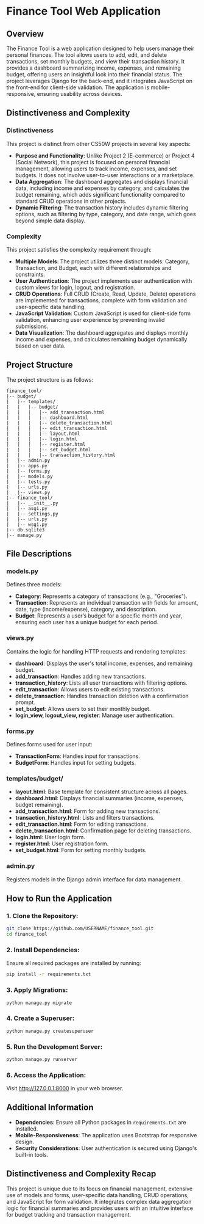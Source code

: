 # Finance Tool Web Application

## Overview
The Finance Tool is a web application designed to help users manage their personal finances. The tool allows users to add, edit, and delete transactions, set monthly budgets, and view their transaction history. It provides a dashboard summarizing income, expenses, and remaining budget, offering users an insightful look into their financial status. The project leverages Django for the back-end, and it integrates JavaScript on the front-end for client-side validation. The application is mobile-responsive, ensuring usability across devices.

## Distinctiveness and Complexity

### Distinctiveness
This project is distinct from other CS50W projects in several key aspects:

- **Purpose and Functionality**: Unlike Project 2 (E-commerce) or Project 4 (Social Network), this project is focused on personal financial management, allowing users to track income, expenses, and set budgets. It does not involve user-to-user interactions or a marketplace.
- **Data Aggregation**: The dashboard aggregates and displays financial data, including income and expenses by category, and calculates the budget remaining, which adds significant functionality compared to standard CRUD operations in other projects.
- **Dynamic Filtering**: The transaction history includes dynamic filtering options, such as filtering by type, category, and date range, which goes beyond simple data display.

### Complexity
This project satisfies the complexity requirement through:

- **Multiple Models**: The project utilizes three distinct models: Category, Transaction, and Budget, each with different relationships and constraints.
- **User Authentication**: The project implements user authentication with custom views for login, logout, and registration.
- **CRUD Operations**: Full CRUD (Create, Read, Update, Delete) operations are implemented for transactions, complete with form validation and user-specific data handling.
- **JavaScript Validation**: Custom JavaScript is used for client-side form validation, enhancing user experience by preventing invalid submissions.
- **Data Visualization**: The dashboard aggregates and displays monthly income and expenses, and calculates remaining budget dynamically based on user data.

## Project Structure
The project structure is as follows:
```
finance_tool/
|-- budget/
|   |-- templates/
|   |   |-- budget/
|   |   |   |-- add_transaction.html
|   |   |   |-- dashboard.html
|   |   |   |-- delete_transaction.html
|   |   |   |-- edit_transaction.html
|   |   |   |-- layout.html
|   |   |   |-- login.html
|   |   |   |-- register.html
|   |   |   |-- set_budget.html
|   |   |   |-- transaction_history.html
|   |-- admin.py
|   |-- apps.py
|   |-- forms.py
|   |-- models.py
|   |-- tests.py
|   |-- urls.py
|   |-- views.py
|-- finance_tool/
|   |-- __init__.py
|   |-- asgi.py
|   |-- settings.py
|   |-- urls.py
|   |-- wsgi.py
|-- db.sqlite3
|-- manage.py
```

## File Descriptions

### models.py
Defines three models:

- **Category**: Represents a category of transactions (e.g., "Groceries").
- **Transaction**: Represents an individual transaction with fields for amount, date, type (income/expense), category, and description.
- **Budget**: Represents a user’s budget for a specific month and year, ensuring each user has a unique budget for each period.

### views.py
Contains the logic for handling HTTP requests and rendering templates:

- **dashboard**: Displays the user's total income, expenses, and remaining budget.
- **add_transaction**: Handles adding new transactions.
- **transaction_history**: Lists all user transactions with filtering options.
- **edit_transaction**: Allows users to edit existing transactions.
- **delete_transaction**: Handles transaction deletion with a confirmation prompt.
- **set_budget**: Allows users to set their monthly budget.
- **login_view, logout_view, register**: Manage user authentication.

### forms.py
Defines forms used for user input:

- **TransactionForm**: Handles input for transactions.
- **BudgetForm**: Handles input for setting budgets.

### templates/budget/

- **layout.html**: Base template for consistent structure across all pages.
- **dashboard.html**: Displays financial summaries (income, expenses, budget remaining).
- **add_transaction.html**: Form for adding new transactions.
- **transaction_history.html**: Lists and filters transactions.
- **edit_transaction.html**: Form for editing transactions.
- **delete_transaction.html**: Confirmation page for deleting transactions.
- **login.html**: User login form.
- **register.html**: User registration form.
- **set_budget.html**: Form for setting monthly budgets.

### admin.py
Registers models in the Django admin interface for data management.

## How to Run the Application

### 1. Clone the Repository:
```bash
git clone https://github.com/USERNAME/finance_tool.git
cd finance_tool
```
### 2. Install Dependencies:
Ensure all required packages are installed by running:
```bash
pip install -r requirements.txt
```

### 3. Apply Migrations:
```bash
python manage.py migrate
```

### 4. Create a Superuser:
```bash
python manage.py createsuperuser
```

### 5. Run the Development Server:
```bash
python manage.py runserver
```

### 6. Access the Application:
Visit http://127.0.0.1:8000 in your web browser.

##  Additional Information
- **Dependencies**: Ensure all Python packages in `requirements.txt` are installed.
- **Mobile-Responsiveness**: The application uses Bootstrap for responsive design.
- **Security Considerations**: User authentication is secured using Django's built-in tools.

## Distinctiveness and Complexity Recap

This project is unique due to its focus on financial management, extensive use of models and forms, user-specific data handling, CRUD operations, and JavaScript for form validation. It integrates complex data aggregation logic for financial summaries and provides users with an intuitive interface for budget tracking and transaction management.